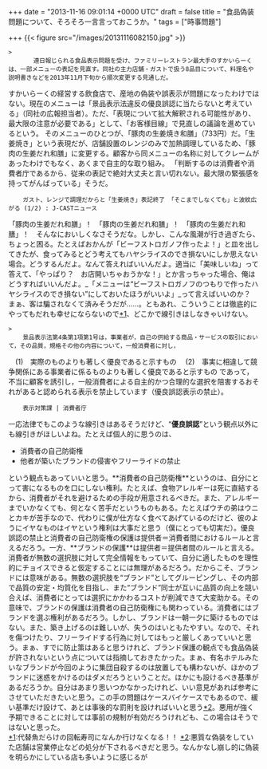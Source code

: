 
+++
date = "2013-11-16 09:01:14 +0000 UTC"
draft = false
title = "食品偽装問題について、そろそろ一言言っておこうか。"
tags = ["時事問題"]

+++
{{< figure src="/images/20131116082150.jpg"  >}}<br/>


    >
           連日報じられる食品表示問題を受け、ファミリーレストラン最大手のすかいらーくは、一部メニューの表記を見直す。同社の主力店舗・ガストで扱う8品目について、料理名や説明書きなどを2013年11月下旬から順次変更する見通しだ。
   すかいらーくの経営する飲食店で、産地の偽装や誤表示が問題になったわけではない。現在のメニューは「景品表示法違反の優良誤認に当たらないと考えている」（同社の広報担当者）。ただ、「表現について拡大解釈される可能性があり、最大限の注意が必要である」として、「お客様目線」で見直しの議論を進めているという。
   そのメニューのひとつが、「豚肉の生姜焼き和膳」（733円）だ。「生姜焼き」という表現だが、店舗設置のレンジのみで加熱調理しているため、「豚肉の生姜だれ和膳」に変更する。顧客から同メニューの名称に対してクレームがあったわけでもなく、あくまで自主的な取り組み。
   「判断するのは消費者や消費者庁であるから、従来の表記で絶対大丈夫と言い切れない。最大限の緊張感を持ってがんばっている」そうだ。

        ガスト、レンジで調理だからと「生姜焼き」表記終了 「そこまでしなくても」と波紋広がる (1/2) : J-CASTニュース
    
「豚肉の生姜だれ和膳」！　「豚肉の生姜だれ和膳」！　「豚肉の生姜だれ和膳」！　そんなにおいしくなさそうだな。しかし、こんな風潮が行き過ぎたら、ちょっと困る。たとえばおかんが「ビーフストロガノフ作ったよ！」と皿を出してきたが、食ってみるとどう考えてもハヤシライスのでき損ないにしか思えない場合。どうするんだよ。なんて答えればいいんだよ。適当に「美味しいね」って答えて、「やっぱり？　お店開いちゃおうかな！」とか言っちゃった場合、俺はどうすればいいんだよ。_「メニューは“ビーフストロガノフのつもりで作ったハヤシライスのでき損ない”にしておいたほうがいいよ」_って言えばいいのか？　まぁ、客は騙されなくて済みそうだが……。ともあれ、こういうことは徹底的にやってもだれも幸せにならないので<a href="#f1" name="fn1" title="代替魚だらけの回転寿司になんか行けなくなる！！">*1</a>、どこかで線引きはしなきゃいけない。

    >
        景品表示法第4条第1項第1号は，事業者が，自己の供給する商品・サービスの取引において，その品質，規格その他の内容について，一般消費者に対し， 
　(1)　実際のものよりも著しく優良であると示すもの 
　(2)　事実に相違して競争関係にある事業者に係るものよりも著しく優良であると示すもの 
であって，不当に顧客を誘引し，一般消費者による自主的かつ合理的な選択を阻害するおそれがあると認められる表示を禁止しています（優良誤認表示の禁止）。 

        表示対策課 | 消費者庁
    
一応法律でもこのような線引きはあるそうだけど、“**優良誤認**”という観点以外にも線引きがほしいよね。たとえば個人的に思うのは、

<ul>
<li>消費者の自己防衛権</li>
<li>他者が築いたブランドの侵害やフリーライドの禁止</li>
</ul>という観点もあっていいと思う。**消費者の自己防衛権**というのは、自分にとって害になるものを口にしない権利。たとえば、食物アレルギーは死に直結するから、消費者がそれを避けるための手段が用意されるべきだ。また、アレルギーまでいかなくても、何となく苦手だというものもある。たとえばウチの弟はウニとカキが苦手なので、代わりに僕が仕方なく食べてあげているのだけど、彼のようにイヤなものはイヤという権利は大事だと思う（僕にとっても切実だ）。優良誤認の禁止と消費者の自己防衛権の保護は提供者＝消費者間におけるルールと言えるだろう。一方、**ブランドの保護**は提供者＝提供者間のルールと言える。消費者が無数の選択肢に対して完全情報をもっていて、自分に適したものを理性的にチョイスできると仮定することには無理があるだろう。だからこそ、ブランドには意味がある。無数の選択肢を“ブランド”としてグルーピングし、その内部で品質の安定・均質化を目指し、また“ブランド”同士が互いに品質の向上を競い合えば、消費者にとっては選択にかかわるコストが削減できて大変助かる。その意味で、ブランドの保護は消費者の自己防衛権にも関わっている。消費者にはブランドを選ぶ権利があるだろう。しかし、ブランドは一朝一夕に築けるものではない。また、築き上げるのは難しいが、失うのはいともたやすい。なので、それを傷つけたり、フリーライドする行為に対してはもっと厳しくあっていいと思う。まぁ、すでに防止策はあると思うけれど、ブランド保護の観点でも食品偽装が許されないという点については指摘しておきたかった。まぁ、有名ホテルみたいなブランドが今回のように集団自殺するのは放置しても構わないが、ほかのブランドに迷惑をかけるのはダメだろうということだ。ほかにも設けるべき基準があるだろうか。自分はあまり思いつかなかったけれど、いい意見があれば参考にさせていただきたいと思う。この手の問題はケースバイケースでもあるので、緩い基準だけ設けて、あとは事後的な罰則を設ければいいと思う<a href="#f2" name="fn2" title="悪質な偽装をしていた店舗は営業停止などの処分が下されるべきだと思う。なんかなし崩し的に偽装を明らかにしている店も多いように感じるが">*2</a>。悪用が強く予期できることに対しては事前の規制が有効だろうけれども、この場合はそうではないと思った。
<div class="footnote">
<a href="#fn1" name="f1" class="footnote-number">*1</a><span class="footnote-delimiter">:</span><span class="footnote-text">代替魚だらけの回転寿司になんか行けなくなる！！</span>
<a href="#fn2" name="f2" class="footnote-number">*2</a><span class="footnote-delimiter">:</span><span class="footnote-text">悪質な偽装をしていた店舗は営業停止などの処分が下されるべきだと思う。なんかなし崩し的に偽装を明らかにしている店も多いように感じるが</span>
</div>

